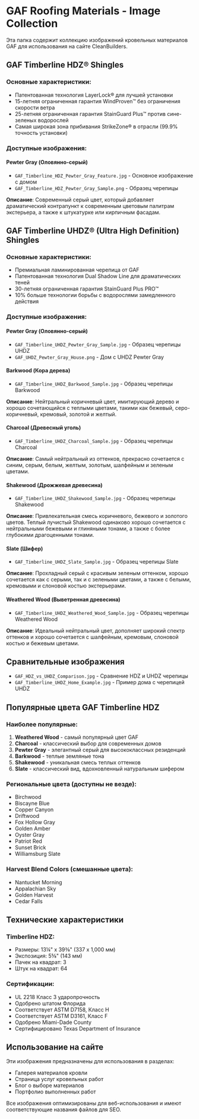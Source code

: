 # GAF Roofing Materials - Image Collection

Эта папка содержит коллекцию изображений кровельных материалов GAF для использования на сайте CleanBuilders.

## GAF Timberline HDZ® Shingles

### Основные характеристики:
- Патентованная технология LayerLock® для лучшей установки
- 15-летняя ограниченная гарантия WindProven™ без ограничения скорости ветра
- 25-летняя ограниченная гарантия StainGuard Plus™ против сине-зеленых водорослей
- Самая широкая зона прибивания StrikeZone® в отрасли (99.9% точность установки)

### Доступные изображения:

#### Pewter Gray (Оловянно-серый)
- `GAF_Timberline_HDZ_Pewter_Gray_Feature.jpg` - Основное изображение с домом
- `GAF_Timberline_HDZ_Pewter_Gray_Sample.png` - Образец черепицы

**Описание**: Современный серый цвет, который добавляет драматический контрапункт к современным цветовым палитрам экстерьера, а также к штукатурке или кирпичным фасадам.

## GAF Timberline UHDZ® (Ultra High Definition) Shingles

### Основные характеристики:
- Премиальная ламинированная черепица от GAF
- Патентованная технология Dual Shadow Line для драматических теней
- 30-летняя ограниченная гарантия StainGuard Plus PRO™
- 10% больше технологии борьбы с водорослями замедленного действия

### Доступные изображения:

#### Pewter Gray (Оловянно-серый)
- `GAF_Timberline_UHDZ_Pewter_Gray_Sample.jpg` - Образец черепицы UHDZ
- `GAF_UHDZ_Pewter_Gray_House.png` - Дом с UHDZ Pewter Gray

#### Barkwood (Кора дерева)
- `GAF_Timberline_UHDZ_Barkwood_Sample.jpg` - Образец черепицы Barkwood

**Описание**: Нейтральный коричневый цвет, имитирующий дерево и хорошо сочетающийся с теплыми цветами, такими как бежевый, серо-коричневый, кремовый, золотой и желтый.

#### Charcoal (Древесный уголь)
- `GAF_Timberline_UHDZ_Charcoal_Sample.jpg` - Образец черепицы Charcoal

**Описание**: Самый нейтральный из оттенков, прекрасно сочетается с синим, серым, белым, желтым, золотым, шалфейным и зеленым цветами.

#### Shakewood (Дрожжевая древесина)
- `GAF_Timberline_UHDZ_Shakewood_Sample.jpg` - Образец черепицы Shakewood

**Описание**: Привлекательная смесь коричневого, бежевого и золотого цветов. Теплый лучистый Shakewood одинаково хорошо сочетается с нейтральными бежевыми и глиняными тонами, а также с более глубокими драгоценными тонами.

#### Slate (Шифер)
- `GAF_Timberline_UHDZ_Slate_Sample.jpg` - Образец черепицы Slate

**Описание**: Прохладный серый с красивым зеленым оттенком, хорошо сочетается как с серыми, так и с зелеными цветами, а также с белыми, кремовыми и слоновой костью экстерьерами.

#### Weathered Wood (Выветренная древесина)
- `GAF_Timberline_UHDZ_Weathered_Wood_Sample.jpg` - Образец черепицы Weathered Wood

**Описание**: Идеальный нейтральный цвет, дополняет широкий спектр оттенков и хорошо сочетается с шалфейным, кремовым, слоновой костью и бежевым цветами.

## Сравнительные изображения

- `GAF_HDZ_vs_UHDZ_Comparison.jpg` - Сравнение HDZ и UHDZ черепицы
- `GAF_Timberline_UHDZ_Home_Example.jpg` - Пример дома с черепицей UHDZ

## Популярные цвета GAF Timberline HDZ

### Наиболее популярные:
1. **Weathered Wood** - самый популярный цвет GAF
2. **Charcoal** - классический выбор для современных домов
3. **Pewter Gray** - элегантный серый для высококлассных резиденций
4. **Barkwood** - теплые земляные тона
5. **Shakewood** - уникальная смесь теплых оттенков
6. **Slate** - классический вид, вдохновленный натуральным шифером

### Региональные цвета (доступны не везде):
- Birchwood
- Biscayne Blue
- Copper Canyon
- Driftwood
- Fox Hollow Gray
- Golden Amber
- Oyster Gray
- Patriot Red
- Sunset Brick
- Williamsburg Slate

### Harvest Blend Colors (смешанные цвета):
- Nantucket Morning
- Appalachian Sky
- Golden Harvest
- Cedar Falls

## Технические характеристики

### Timberline HDZ:
- Размеры: 13¼" x 39⅜" (337 x 1,000 мм)
- Экспозиция: 5⅝" (143 мм)
- Пачек на квадрат: 3
- Штук на квадрат: 64

### Сертификации:
- UL 2218 Класс 3 ударопрочность
- Одобрено штатом Флорида
- Соответствует ASTM D7158, Класс H
- Соответствует ASTM D3161, Класс F
- Одобрено Miami-Dade County
- Сертифицировано Texas Department of Insurance

## Использование на сайте

Эти изображения предназначены для использования в разделах:
- Галерея материалов кровли
- Страница услуг кровельных работ
- Блог о выборе материалов
- Портфолио выполненных работ

Все изображения оптимизированы для веб-использования и имеют соответствующие названия файлов для SEO. 